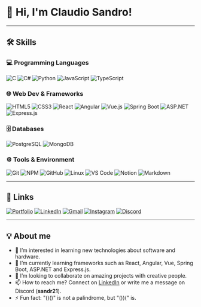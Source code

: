 # 👋 Hi, I'm Claudio Sandro!

---

## 🛠️ Skills

### 💻 Programming Languages
![C](https://img.shields.io/badge/C%2B%2B-00599C?style=flat-square&logo=c%2B%2B&logoColor=white)
![C#](https://img.shields.io/badge/C%23-239120?style=flat-square&logo=c-sharp&logoColor=white)
![Python](https://img.shields.io/badge/Python-3776AB?style=flat-square&logo=python&logoColor=white)
![JavaScript](https://img.shields.io/badge/JavaScript-F7DF1E?style=flat-square&logo=javascript&logoColor=black)
![TypeScript](https://img.shields.io/badge/TypeScript-007ACC?style=flat-square&logo=typescript&logoColor=white)

### 🌐 Web Dev & Frameworks
![HTML5](https://img.shields.io/badge/HTML5-E34F26?style=flat-square&logo=html5&logoColor=white)
![CSS3](https://img.shields.io/badge/CSS3-1572B6?style=flat-square&logo=css3&logoColor=white)
![React](https://img.shields.io/badge/React-61DAFB?style=flat-square&logo=react&logoColor=black)
![Angular](https://img.shields.io/badge/Angular-DD0031?style=flat-square&logo=angular&logoColor=white)
![Vue.js](https://img.shields.io/badge/Vue.js-4FC08D?style=flat-square&logo=vue.js&logoColor=white)
![Spring Boot](https://img.shields.io/badge/Spring_Boot-6DB33F?style=flat-square&logo=spring-boot&logoColor=white)
![ASP.NET](https://img.shields.io/badge/ASP.NET-512BD4?style=flat-square&logo=dotnet&logoColor=white)
![Express.js](https://img.shields.io/badge/Express.js-000000?style=flat-square&logo=express&logoColor=white)

### 🗄️ Databases
![PostgreSQL](https://img.shields.io/badge/PostgreSQL-4169E1?style=flat-square&logo=postgresql&logoColor=white)
![MongoDB](https://img.shields.io/badge/MongoDB-47A248?style=flat-square&logo=mongodb&logoColor=white)

### ⚙️ Tools & Environment
![Git](https://img.shields.io/badge/Git-F05032?style=flat-square&logo=git&logoColor=white)
![NPM](https://img.shields.io/badge/NPM-CB3837?style=flat-square&logo=npm&logoColor=white)
![GitHub](https://img.shields.io/badge/GitHub-181717?style=flat-square&logo=github&logoColor=white)
![Linux](https://img.shields.io/badge/Linux-FCC624?style=flat-square&logo=linux&logoColor=black)
![VS Code](https://img.shields.io/badge/VS_Code-007ACC?style=flat-square&logo=visual-studio-code&logoColor=white)
![Notion](https://img.shields.io/badge/Notion-000000?style=flat-square&logo=notion&logoColor=white)
![Markdown](https://img.shields.io/badge/Markdown-000000?style=flat-square&logo=markdown&logoColor=white)

---

## 🔗 Links

[![Portfolio](https://img.shields.io/badge/Portafolio-000000?style=for-the-badge)](URL_DE_TU_PORTAFOLIO)
[![LinkedIn](https://img.shields.io/badge/LinkedIn-0A66C2?style=for-the-badge&logo=linkedin&logoColor=white)](https://www.linkedin.com/in/claudio-sandro-quispesivana-torres/)
[![Gmail](https://img.shields.io/badge/Gmail-EA4335?style=for-the-badge&logo=gmail&logoColor=white)](mailto:TU_CORREO)
[![Instagram](https://img.shields.io/badge/Instagram-E4405F?style=for-the-badge&logo=instagram&logoColor=white)](https://www.instagram.com/TU_USUARIO)
[![Discord](https://img.shields.io/badge/Discord-5865F2?style=for-the-badge&logo=discord&logoColor=white)](https://discordapp.com/users/TU_USUARIO)

---

## 💡 About me

- 👀 I’m interested in learning new technologies about software and hardware.
- 🌱 I’m currently learning frameworks such as React, Angular, Vue, Spring Boot, ASP.NET and Express.js.
- 💞️ I’m looking to collaborate on amazing projects with creative people.
- 📫 How to reach me? Connect on [LinkedIn](https://www.linkedin.com/in/claudio-sandro-quispesivana-torres/) or write me a message on Discord (**sandr21**).
- ⚡ Fun fact: "()()" is not a palindrome, but "())(" is.
